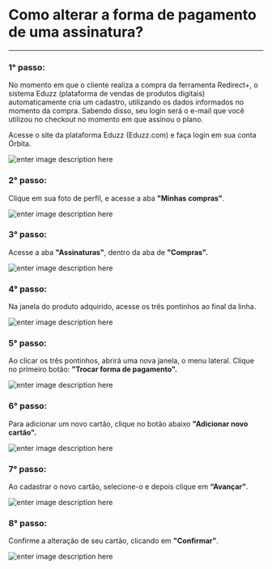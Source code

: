 ﻿# Como alterar a forma de pagamento  de uma assinatura?

<hr>



### 1° passo:

No momento em que o cliente realiza a compra da ferramenta Redirect+, o sistema Eduzz (plataforma de vendas de produtos digitais) automaticamente cria um cadastro, utilizando os dados informados no momento da compra. Sabendo disso, seu login será o e-mail que você utilizou no checkout no momento em que assinou o plano.

Acesse o site da plataforma Eduzz (Eduzz.com) e faça login em sua conta Órbita. 

![enter image description here](https://i.imgur.com/2ZmPV6P.png)


### 2° passo:

Clique em sua foto de perfil, e acesse a aba  **"Minhas compras"**.

![enter image description here](https://i.imgur.com/SpiJ6El.png)

### 3° passo:

Acesse a aba **"Assinaturas"**, dentro da aba de **"Compras".**

![enter image description here](https://i.imgur.com/oImeiTP.png)

### 4° passo:

Na janela do produto adquirido, acesse os três pontinhos ao final da linha.

![enter image description here](https://i.imgur.com/ne4oBkz.png)

### 5° passo:

Ao clicar os três pontinhos, abrirá uma nova janela, o menu lateral. Clique no primeiro botão: **"Trocar forma de pagamento".**

![enter image description here](https://i.imgur.com/jAEvb7w.jpg)

### 6° passo:

Para adicionar um novo cartão, clique no botão abaixo **"Adicionar novo cartão".**

![enter image description here](https://i.imgur.com/wE494br.png)


### 7° passo:

Ao cadastrar o novo cartão, selecione-o e depois clique em **“Avançar”**.

![enter image description here](https://i.imgur.com/TMICUfd.png)

### 8° passo:

Confirme a alteração de seu cartão, clicando em **"Confirmar"**.

![enter image description here](https://i.imgur.com/RuaFtr2.png)


